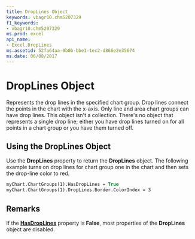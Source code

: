 ```yaml
---
title: DropLines Object
keywords: vbagr10.chm5207329
f1_keywords:
- vbagr10.chm5207329
ms.prod: excel
api_name:
- Excel.DropLines
ms.assetid: 52fa64aa-0b0b-bbe1-1ec2-d866e2e35674
ms.date: 06/08/2017
---
```



# DropLines Object

Represents the drop lines in the specified chart group. Drop lines connect the points in the chart with the x-axis. Only line and area chart groups can have drop lines. This object isn't a collection. There's no object that represents a single drop line; either you have drop lines turned on for all points in a chart group or you have them turned off.


## Using the DropLines Object

Use the **DropLines** property to return the **DropLines** object. The following example turns on drop lines for chart group one in the chart and then sets the drop-line color to red.


```vb
myChart.ChartGroups(1).HasDropLines = True 
myChart.ChartGroups(1).DropLines.Border.ColorIndex = 3
```


## Remarks

If the **[HasDropLines](hasdroplines-property.md)** property is **False**, most properties of the **DropLines** object are disabled.



